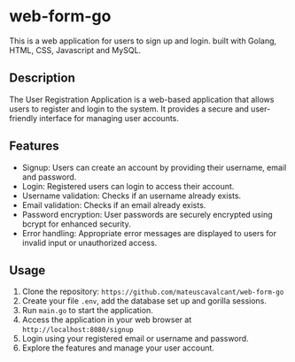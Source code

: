 # web-form-go
This is a web application for users to sign up and login. built with Golang, HTML, CSS, Javascript and MySQL.

## Description

The User Registration Application is a web-based application that allows users to register and login to the system. It provides a secure and user-friendly interface for managing user accounts.

## Features

- Signup: Users can create an account by providing their username, email and password.
- Login: Registered users can login to access their account.
- Username validation: Checks if an username already exists.
- Email validation: Checks if an email already exists.
- Password encryption: User passwords are securely encrypted using bcrypt for enhanced security.
- Error handling: Appropriate error messages are displayed to users for invalid input or unauthorized access.

## Usage
1. Clone the repository: ```https://github.com/mateuscavalcant/web-form-go```
2. Create your file `.env`, add the database set up and gorilla sessions.
3. Run ```main.go``` to start the application.
4. Access the application in your web browser at `http://localhost:8080/signup`
5. Login using your registered email or username and password.
6. Explore the features and manage your user account.
